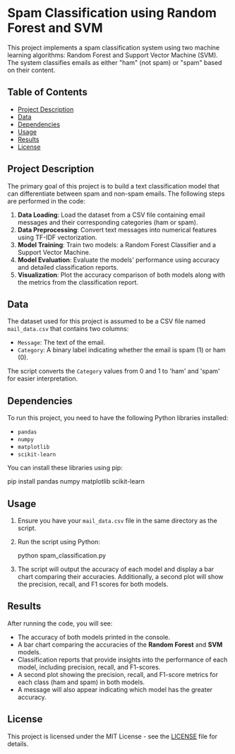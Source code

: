 # Spam Classification using Random Forest and SVM

This project implements a spam classification system using two machine learning algorithms: Random Forest and Support Vector Machine (SVM). The system classifies emails as either "ham" (not spam) or "spam" based on their content.

## Table of Contents

- [Project Description](#project-description)
- [Data](#data)
- [Dependencies](#dependencies)
- [Usage](#usage)
- [Results](#results)
- [License](#license)

## Project Description

The primary goal of this project is to build a text classification model that can differentiate between spam and non-spam emails. The following steps are performed in the code:

1. **Data Loading**: Load the dataset from a CSV file containing email messages and their corresponding categories (ham or spam).
2. **Data Preprocessing**: Convert text messages into numerical features using TF-IDF vectorization.
3. **Model Training**: Train two models: a Random Forest Classifier and a Support Vector Machine.
4. **Model Evaluation**: Evaluate the models' performance using accuracy and detailed classification reports.
5. **Visualization**: Plot the accuracy comparison of both models along with the metrics from the classification report.

## Data

The dataset used for this project is assumed to be a CSV file named `mail_data.csv` that contains two columns:

- `Message`: The text of the email.
- `Category`: A binary label indicating whether the email is spam (1) or ham (0).

The script converts the `Category` values from 0 and 1 to 'ham' and 'spam' for easier interpretation.

## Dependencies

To run this project, you need to have the following Python libraries installed:

- `pandas`
- `numpy`
- `matplotlib`
- `scikit-learn`

You can install these libraries using pip:

pip install pandas numpy matplotlib scikit-learn

## Usage

1. Ensure you have your `mail_data.csv` file in the same directory as the script.
2. Run the script using Python:

   python spam_classification.py

3. The script will output the accuracy of each model and display a bar chart comparing their accuracies. Additionally, a second plot will show the precision, recall, and F1 scores for both models.

## Results

After running the code, you will see:

- The accuracy of both models printed in the console.
- A bar chart comparing the accuracies of the **Random Forest** and **SVM** models.
- Classification reports that provide insights into the performance of each model, including precision, recall, and F1-scores.
- A second plot showing the precision, recall, and F1-score metrics for each class (ham and spam) in both models.
- A message will also appear indicating which model has the greater accuracy.


## License

This project is licensed under the MIT License - see the [LICENSE](LICENSE) file for details.

